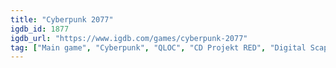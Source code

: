 ```yaml
---
title: "Cyberpunk 2077"
igdb_id: 1877
igdb_url: "https://www.igdb.com/games/cyberpunk-2077"
tag: ["Main game", "Cyberpunk", "QLOC", "CD Projekt RED", "Digital Scapes Studios", "CD Projekt Red Wrocław", "Shooter", "Role-playing (RPG)", "Adventure", "Single player", "First person", "Third person", "Action", "Science fiction", "Sandbox", "Open world"]
---
```

